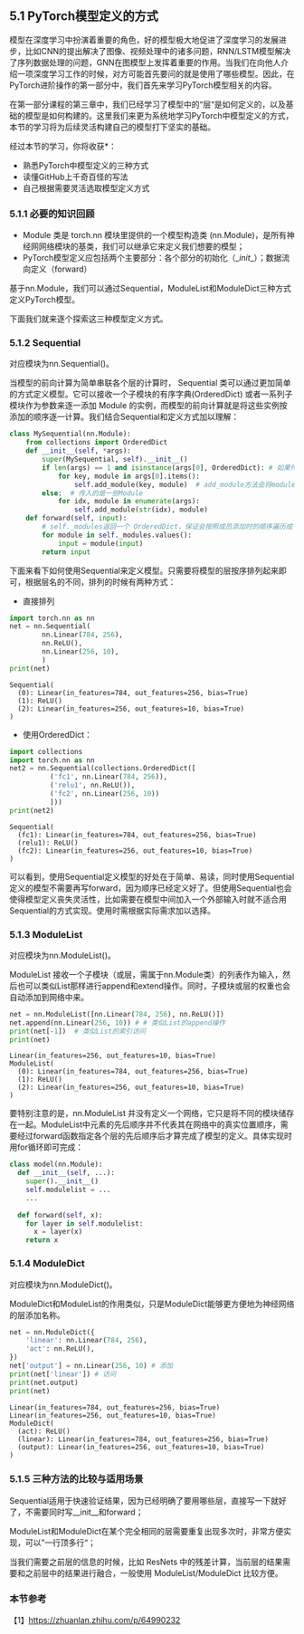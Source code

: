 ## 5.1 PyTorch模型定义的方式

模型在深度学习中扮演着重要的角色，好的模型极大地促进了深度学习的发展进步，比如CNN的提出解决了图像、视频处理中的诸多问题，RNN/LSTM模型解决了序列数据处理的问题，GNN在图模型上发挥着重要的作用。当我们在向他人介绍一项深度学习工作的时候，对方可能首先要问的就是使用了哪些模型。因此，在PyTorch进阶操作的第一部分中，我们首先来学习PyTorch模型相关的内容。

在第一部分课程的第三章中，我们已经学习了模型中的“层“是如何定义的，以及基础的模型是如何构建的。这里我们来更为系统地学习PyTorch中模型定义的方式，本节的学习将为后续灵活构建自己的模型打下坚实的基础。

经过本节的学习，你将收获*：

- 熟悉PyTorch中模型定义的三种方式
- 读懂GitHub上千奇百怪的写法
- 自己根据需要灵活选取模型定义方式

[^*]: 进阶部分内容剑指实战，通过”你将收获“部分帮助大家有针对性地学习



### 5.1.1 必要的知识回顾

- Module 类是 torch.nn 模块里提供的一个模型构造类 (nn.Module)，是所有神经⽹网络模块的基类，我们可以继承它来定义我们想要的模型；
- PyTorch模型定义应包括两个主要部分：各个部分的初始化（\__init__）；数据流向定义（forward）

基于nn.Module，我们可以通过Sequential，ModuleList和ModuleDict三种方式定义PyTorch模型。

下面我们就来逐个探索这三种模型定义方式。



### 5.1.2 Sequential

对应模块为nn.Sequential()。

当模型的前向计算为简单串联各个层的计算时， Sequential 类可以通过更加简单的方式定义模型。它可以接收一个子模块的有序字典(OrderedDict) 或者一系列子模块作为参数来逐一添加 Module 的实例，⽽模型的前向计算就是将这些实例按添加的顺序逐⼀计算。我们结合Sequential和定义方式加以理解：

```python
class MySequential(nn.Module):
    from collections import OrderedDict
    def __init__(self, *args):
        super(MySequential, self).__init__()
        if len(args) == 1 and isinstance(args[0], OrderedDict): # 如果传入的是一个OrderedDict
            for key, module in args[0].items():
                self.add_module(key, module)  # add_module方法会将module添加进self._modules(一个OrderedDict)
        else:  # 传入的是一些Module
            for idx, module in enumerate(args):
                self.add_module(str(idx), module)
    def forward(self, input):
        # self._modules返回一个 OrderedDict，保证会按照成员添加时的顺序遍历成
        for module in self._modules.values():
            input = module(input)
        return input
```

下面来看下如何使用Sequential来定义模型。只需要将模型的层按序排列起来即可，根据层名的不同，排列的时候有两种方式：

- 直接排列 

```python
import torch.nn as nn
net = nn.Sequential(
        nn.Linear(784, 256),
        nn.ReLU(),
        nn.Linear(256, 10), 
        )
print(net)
```

```
Sequential(
  (0): Linear(in_features=784, out_features=256, bias=True)
  (1): ReLU()
  (2): Linear(in_features=256, out_features=10, bias=True)
)
```

- 使用OrderedDict：

```python
import collections
import torch.nn as nn
net2 = nn.Sequential(collections.OrderedDict([
          ('fc1', nn.Linear(784, 256)),
          ('relu1', nn.ReLU()),
          ('fc2', nn.Linear(256, 10))
          ]))
print(net2)
```

```
Sequential(
  (fc1): Linear(in_features=784, out_features=256, bias=True)
  (relu1): ReLU()
  (fc2): Linear(in_features=256, out_features=10, bias=True)
)
```

可以看到，使用Sequential定义模型的好处在于简单、易读，同时使用Sequential定义的模型不需要再写forward，因为顺序已经定义好了。但使用Sequential也会使得模型定义丧失灵活性，比如需要在模型中间加入一个外部输入时就不适合用Sequential的方式实现。使用时需根据实际需求加以选择。



### 5.1.3 ModuleList

对应模块为nn.ModuleList()。

ModuleList 接收一个子模块（或层，需属于nn.Module类）的列表作为输入，然后也可以类似List那样进行append和extend操作。同时，子模块或层的权重也会自动添加到网络中来。

```python
net = nn.ModuleList([nn.Linear(784, 256), nn.ReLU()])
net.append(nn.Linear(256, 10)) # # 类似List的append操作
print(net[-1])  # 类似List的索引访问
print(net)
```

```
Linear(in_features=256, out_features=10, bias=True)
ModuleList(
  (0): Linear(in_features=784, out_features=256, bias=True)
  (1): ReLU()
  (2): Linear(in_features=256, out_features=10, bias=True)
)
```

要特别注意的是，nn.ModuleList 并没有定义一个网络，它只是将不同的模块储存在一起。ModuleList中元素的先后顺序并不代表其在网络中的真实位置顺序，需要经过forward函数指定各个层的先后顺序后才算完成了模型的定义。具体实现时用for循环即可完成：

```python
class model(nn.Module):
  def __init__(self, ...):
    super().__init__()
    self.modulelist = ...
    ...
    
  def forward(self, x):
    for layer in self.modulelist:
      x = layer(x)
    return x
```



### 5.1.4 ModuleDict

对应模块为nn.ModuleDict()。

ModuleDict和ModuleList的作用类似，只是ModuleDict能够更方便地为神经网络的层添加名称。

```python
net = nn.ModuleDict({
    'linear': nn.Linear(784, 256),
    'act': nn.ReLU(),
})
net['output'] = nn.Linear(256, 10) # 添加
print(net['linear']) # 访问
print(net.output)
print(net)
```

```
Linear(in_features=784, out_features=256, bias=True)
Linear(in_features=256, out_features=10, bias=True)
ModuleDict(
  (act): ReLU()
  (linear): Linear(in_features=784, out_features=256, bias=True)
  (output): Linear(in_features=256, out_features=10, bias=True)
)
```



### 5.1.5 三种方法的比较与适用场景

Sequential适用于快速验证结果，因为已经明确了要用哪些层，直接写一下就好了，不需要同时写\__init__和forward；

ModuleList和ModuleDict在某个完全相同的层需要重复出现多次时，非常方便实现，可以”一行顶多行“；

当我们需要之前层的信息的时候，比如 ResNets 中的残差计算，当前层的结果需要和之前层中的结果进行融合，一般使用 ModuleList/ModuleDict 比较方便。



### 本节参考

【1】https://zhuanlan.zhihu.com/p/64990232

